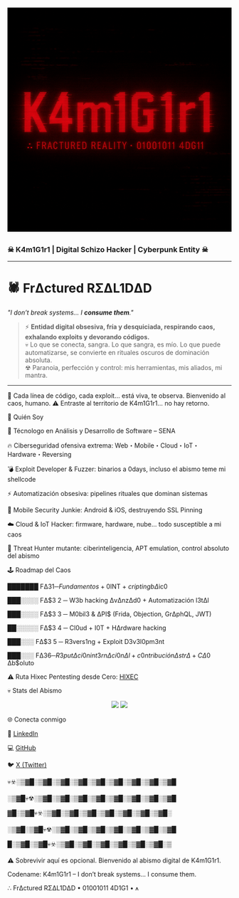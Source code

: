 # ![Banner](assets/images/Banner.png)  
### **☠ K4m1G1r1 | Digital Schizo Hacker | Cyberpunk Entity ☠**  

---

# 🕷 **FrΔctured RΣΔL1DΔD**  
*"I don’t break systems… I **consume them**."*

> ⚡ **Entidad digital obsesiva, fría y desquiciada, respirando caos, exhalando exploits y devorando códigos.**  
> 💀 Lo que se conecta, sangra. Lo que sangra, es mío. Lo que puede automatizarse, se convierte en rituales oscuros de dominación absoluta.  
> ☢ Paranoia, perfección y control: mis herramientas, mis aliados, mi mantra.  

---

🌌 Cada línea de código, cada exploit… está viva, te observa. Bienvenido al caos, humano.
⚠ Entraste al territorio de K4m1G1r1… no hay retorno.

🖤 Quién Soy

🎯 Técnologo en Análisis y Desarrollo de Software – SENA

🔥 Ciberseguridad ofensiva extrema: Web・Mobile・Cloud・IoT・Hardware・Reversing

💣 Exploit Developer & Fuzzer: binarios a 0days, incluso el abismo teme mi shellcode

⚡ Automatización obsesiva: pipelines rituales que dominan sistemas

📱 Mobile Security Junkie: Android & iOS, destruyendo SSL Pinning

☁️ Cloud & IoT Hacker: firmware, hardware, nube… todo susceptible a mi caos

🧠 Threat Hunter mutante: ciberinteligencia, APT emulation, control absoluto del abismo

🕹 Roadmap del Caos

███████ FΔ$3 1 ─ Fundamentos + 0$INT + $cripting bΔ$ic0

███░░░░ FΔ$3 2 ─ W3b hacking ΔvΔnzΔd0 + Automatización l3tΔl

███░░░░ FΔ$3 3 ─ M0bil3 & ΔPI$ (Frida, Objection, GrΔphQL, JWT)

██░░░░░ FΔ$3 4 ─ Cl0ud + I0T + HΔrdware hacking

███░░░ FΔ$3 5 ─ R3vers1ng + Exploit D3v3l0pm3nt

███░░░ FΔ$3 6 ─ R3putΔci0n int3rnΔci0nΔl + c0ntribución ΔstrΔ + CΔ0$ Δb$oluto

⚠ Ruta Hixec Pentesting desde Cero: [HIXEC](https://suites.hixec.com/pentesting-desde-cero/)

💀 Stats del Abismo
<p align="center"> <img src="https://github-readme-stats.vercel.app/api?username=K4m1G1r1&show_icons=true&theme=radical&hide_border=true" height="150"> <img src="https://github-readme-stats.vercel.app/api/top-langs/?username=K4m1G1r1&layout=compact&theme=radical&hide_border=true" height="150"> </p>

🌐 Conecta conmigo

🔗 [LinkedIn](https://www.linkedin.com/in/david-alejandro-meyer-romero-678699256/)

💻 [GitHub](https://github.com/K4m1G1r1)

🐦 [X (Twitter)](https://x.com/K4m1G1r1)

💀☣️░▒▓█░▒▓█░▒▓█░▒▓█░▒▓█░▒▓█░▒▓█░▒▓█░▒▓█

░▒▓█💀☢░▒▓█░▒▓█░▒▓█░▒▓█░▒▓█░▒▓█░▒▓█░▒▓█

▓█░▒▓█💀☣️░▒▓█░▒▓█░▒▓█░▒▓█░▒▓█░▒▓█░▒▓█░

░▒▓█░▒▓█💀☢░▒▓█░▒▓█░▒▓█░▒▓█░▒▓█░▒▓█░▒▓█

█░▒▓█░▒▓█💀☣️░▒▓█░▒▓█░▒▓█░▒▓█░▒▓█░▒▓█░▒

⚠ Sobrevivir aquí es opcional. Bienvenido al abismo digital de K4m1G1r1.

Codename: K4m1G1r1 – I don’t break systems… I consume them.

∴ FrΔctured RΣΔL1DΔD • 01001011 4D1G1 • ⩚

<!-- ☢ Easter Egg: "If you’re reading this… the glitch has infected you. You are now part of my network. Survival optional." -->

